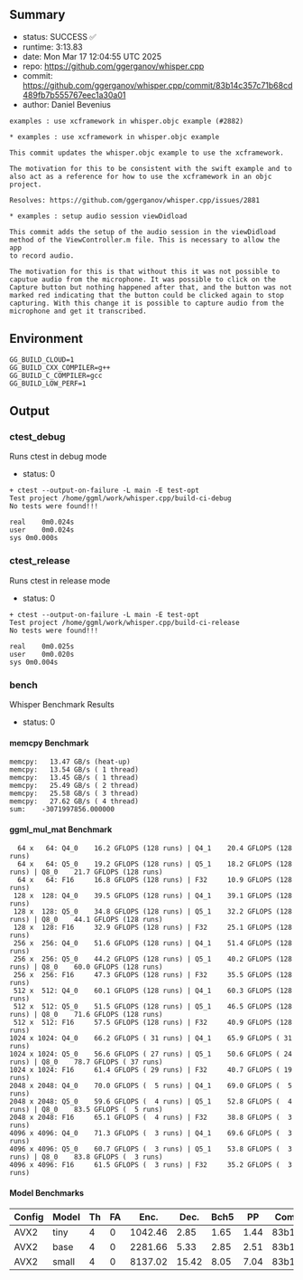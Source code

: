 ## Summary

- status:  SUCCESS ✅
- runtime: 3:13.83
- date:    Mon Mar 17 12:04:55 UTC 2025
- repo:    https://github.com/ggerganov/whisper.cpp
- commit:  https://github.com/ggerganov/whisper.cpp/commit/83b14c357c71b68cd489fb7b555767eec1a30a01
- author:  Daniel Bevenius
```
examples : use xcframework in whisper.objc example (#2882)

* examples : use xcframework in whisper.objc example

This commit updates the whisper.objc example to use the xcframework.

The motivation for this to be consistent with the swift example and to
also act as a reference for how to use the xcframework in an objc
project.

Resolves: https://github.com/ggerganov/whisper.cpp/issues/2881

* examples : setup audio session viewDidload

This commit adds the setup of the audio session in the viewDidload
method of the ViewController.m file. This is necessary to allow the app
to record audio.

The motivation for this is that without this it was not possible to
caputue audio from the microphone. It was possible to click on the
Capture button but nothing happened after that, and the button was not
marked red indicating that the button could be clicked again to stop
capturing. With this change it is possible to capture audio from the
microphone and get it transcribed.
```

## Environment

```
GG_BUILD_CLOUD=1
GG_BUILD_CXX_COMPILER=g++
GG_BUILD_C_COMPILER=gcc
GG_BUILD_LOW_PERF=1
```

## Output

### ctest_debug

Runs ctest in debug mode
- status: 0
```
+ ctest --output-on-failure -L main -E test-opt
Test project /home/ggml/work/whisper.cpp/build-ci-debug
No tests were found!!!

real	0m0.024s
user	0m0.024s
sys	0m0.000s
```
### ctest_release

Runs ctest in release mode
- status: 0
```
+ ctest --output-on-failure -L main -E test-opt
Test project /home/ggml/work/whisper.cpp/build-ci-release
No tests were found!!!

real	0m0.025s
user	0m0.020s
sys	0m0.004s
```
### bench

Whisper Benchmark Results
- status: 0
#### memcpy Benchmark

```
memcpy:   13.47 GB/s (heat-up)
memcpy:   13.54 GB/s ( 1 thread)
memcpy:   13.45 GB/s ( 1 thread)
memcpy:   25.49 GB/s ( 2 thread)
memcpy:   25.58 GB/s ( 3 thread)
memcpy:   27.62 GB/s ( 4 thread)
sum:    -3071997856.000000
```

#### ggml_mul_mat Benchmark

```
  64 x   64: Q4_0    16.2 GFLOPS (128 runs) | Q4_1    20.4 GFLOPS (128 runs)
  64 x   64: Q5_0    19.2 GFLOPS (128 runs) | Q5_1    18.2 GFLOPS (128 runs) | Q8_0    21.7 GFLOPS (128 runs)
  64 x   64: F16     16.8 GFLOPS (128 runs) | F32     10.9 GFLOPS (128 runs)
 128 x  128: Q4_0    39.5 GFLOPS (128 runs) | Q4_1    39.1 GFLOPS (128 runs)
 128 x  128: Q5_0    34.8 GFLOPS (128 runs) | Q5_1    32.2 GFLOPS (128 runs) | Q8_0    44.1 GFLOPS (128 runs)
 128 x  128: F16     32.9 GFLOPS (128 runs) | F32     25.1 GFLOPS (128 runs)
 256 x  256: Q4_0    51.6 GFLOPS (128 runs) | Q4_1    51.4 GFLOPS (128 runs)
 256 x  256: Q5_0    44.2 GFLOPS (128 runs) | Q5_1    40.2 GFLOPS (128 runs) | Q8_0    60.0 GFLOPS (128 runs)
 256 x  256: F16     47.3 GFLOPS (128 runs) | F32     35.5 GFLOPS (128 runs)
 512 x  512: Q4_0    60.1 GFLOPS (128 runs) | Q4_1    60.3 GFLOPS (128 runs)
 512 x  512: Q5_0    51.5 GFLOPS (128 runs) | Q5_1    46.5 GFLOPS (128 runs) | Q8_0    71.6 GFLOPS (128 runs)
 512 x  512: F16     57.5 GFLOPS (128 runs) | F32     40.9 GFLOPS (128 runs)
1024 x 1024: Q4_0    66.2 GFLOPS ( 31 runs) | Q4_1    65.9 GFLOPS ( 31 runs)
1024 x 1024: Q5_0    56.6 GFLOPS ( 27 runs) | Q5_1    50.6 GFLOPS ( 24 runs) | Q8_0    78.7 GFLOPS ( 37 runs)
1024 x 1024: F16     61.4 GFLOPS ( 29 runs) | F32     40.7 GFLOPS ( 19 runs)
2048 x 2048: Q4_0    70.0 GFLOPS (  5 runs) | Q4_1    69.0 GFLOPS (  5 runs)
2048 x 2048: Q5_0    59.6 GFLOPS (  4 runs) | Q5_1    52.8 GFLOPS (  4 runs) | Q8_0    83.5 GFLOPS (  5 runs)
2048 x 2048: F16     65.1 GFLOPS (  4 runs) | F32     38.8 GFLOPS (  3 runs)
4096 x 4096: Q4_0    71.3 GFLOPS (  3 runs) | Q4_1    69.6 GFLOPS (  3 runs)
4096 x 4096: Q5_0    60.7 GFLOPS (  3 runs) | Q5_1    53.8 GFLOPS (  3 runs) | Q8_0    83.8 GFLOPS (  3 runs)
4096 x 4096: F16     61.5 GFLOPS (  3 runs) | F32     35.2 GFLOPS (  3 runs)
```

#### Model Benchmarks

|           Config |         Model |  Th |  FA |    Enc. |    Dec. |    Bch5 |      PP |  Commit |
|              --- |           --- | --- | --- |     --- |     --- |     --- |     --- |     --- |
|             AVX2 |          tiny |   4 |   0 | 1042.46 |    2.85 |    1.65 |    1.44 | 83b14c3 |
|             AVX2 |          base |   4 |   0 | 2281.66 |    5.33 |    2.85 |    2.51 | 83b14c3 |
|             AVX2 |         small |   4 |   0 | 8137.02 |   15.42 |    8.05 |    7.04 | 83b14c3 |

